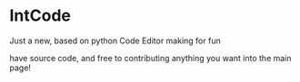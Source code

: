 # IntCode

Just a new, based on python Code Editor making for fun

have source code, and free to contributing anything you want into the main page!
